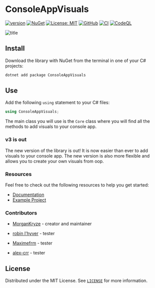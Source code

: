 # ConsoleAppVisuals

[![version](https://img.shields.io/nuget/v/ConsoleAppVisuals.svg?label=version)](https://www.nuget.org/packages/ConsoleAppVisuals/) [![NuGet](https://img.shields.io/nuget/dt/ConsoleAppVisuals.svg)](https://www.nuget.org/packages/ConsoleAppVisuals/) [![License: MIT](https://img.shields.io/badge/License-MIT-green.svg)](https://opensource.org/licenses/MIT) [![GitHub](https://img.shields.io/github/stars/MorganKryze/consoleappvisuals.svg?style=flat&logo=github&colorB=deeppink&label=stars)](https://github.com/MorganKryze/ConsoleAppVisuals) [![CI](https://github.com/MorganKryze/ConsoleAppVisuals/actions/workflows/ci.yml/badge.svg)](https://github.com/MorganKryze/ConsoleAppVisuals/actions/workflows/ci.yml) [![CodeQL](https://github.com/MorganKryze/ConsoleAppVisuals/actions/workflows/github-code-scanning/codeql/badge.svg)](https://github.com/MorganKryze/ConsoleAppVisuals/actions/workflows/github-code-scanning/codeql)

![title](https://gitlab.com/MorganKryze/consoleappvisuals/-/raw/main/presentation.gif)

## Install

Download the library with NuGet from the terminal in one of your C# projects:

```bash
dotnet add package ConsoleAppVisuals
```

## Use

Add the following `using` statement to your C# files:

```csharp
using ConsoleAppVisuals;
```

The main class you will use is the `Core` class where you will find all the methods to add visuals to your console app.

### v3 is out

The new version of the library is out! It is now easier than ever to add visuals to your console app. The new version is also more flexible and allows you to create your own visuals from oop.

### Resources

Feel free to check out the following resources to help you get started:

- [Documentation](https://morgankryze.github.io/ConsoleAppVisuals/)
- [Example Project](https://github.com/MorganKryze/ConsoleAppVisuals/blob/main/example/Program.cs)

### Contributors

- [MorganKryze](https://github.com/MorganKryze) - creator and maintainer

- [robin l'hyver](https://github.com/robinmoon2) - tester
- [Maximefrm](https://github.com/Maximefrm) - tester
- [alex-crr](https://github.com/alex-crr) - tester

## License

Distributed under the MIT License. See [`LICENSE`](https://github.com/MorganKryze/ConsoleAppVisuals/blob/main/LICENSE) for more information.
